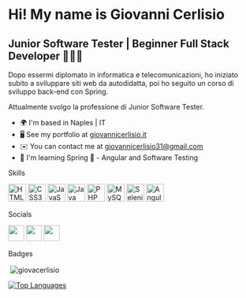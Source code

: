 Hi! My name is Giovanni Cerlisio
=========================================================================================================================================

Junior Software Tester | Beginner Full Stack Developer 👨🏻‍💻 
----------------

Dopo essermi diplomato in informatica e telecomunicazioni, ho iniziato subito a sviluppare siti web da autodidatta, poi ho seguito un corso di sviluppo back-end con Spring.

Attualmente svolgo la professione di Junior Software Tester.

* 🌍  I'm based in Naples | IT
* 🖥️  See my portfolio at [giovannicerlisio.it](http://www.giovannicerlisio.it)
* ✉️  You can contact me at [giovannicerlisio31@gmail.com](mailto:giovannicerlisio31@gmail.com)
* 🧠  I'm learning Spring 🍃 - Angular and Software Testing

Skills

<p align="left">
<a href="https://developer.mozilla.org/en-US/docs/Glossary/HTML5" target="_blank" rel="noreferrer"><img src="https://raw.githubusercontent.com/danielcranney/readme-generator/main/public/icons/skills/html5-colored.svg" width="36" height="36" alt="HTML5" /></a>
<a href="https://www.w3.org/TR/CSS/#css" target="_blank" rel="noreferrer"><img src="https://raw.githubusercontent.com/danielcranney/readme-generator/main/public/icons/skills/css3-colored.svg" width="36" height="36" alt="CSS3" /></a>
  <a href="https://developer.mozilla.org/en-US/docs/Web/JavaScript" target="_blank" rel="noreferrer"><img src="https://raw.githubusercontent.com/danielcranney/readme-generator/main/public/icons/skills/javascript-colored.svg" width="36" height="36" alt="JavaScript" /></a>
  <a href="https://www.oracle.com/java/" target="_blank" rel="noreferrer"><img src="https://raw.githubusercontent.com/danielcranney/readme-generator/main/public/icons/skills/java-colored.svg" width="36" height="36" alt="Java" /></a>
  <a href="https://www.php.net/" target="_blank" rel="noreferrer"><img src="https://raw.githubusercontent.com/danielcranney/readme-generator/main/public/icons/skills/php-colored.svg" width="36" height="36" alt="PHP" /></a>
<a href="https://www.mysql.com/" target="_blank" rel="noreferrer"><img src="https://raw.githubusercontent.com/danielcranney/readme-generator/main/public/icons/skills/mysql-colored.svg" width="36" height="36" alt="MySQL" /></a>
<a href="https://www.selenium.dev/" target="_blank" rel="noreferrer"><img src="https://avatars0.githubusercontent.com/u/983927?v=3&s=400" width="36" height="36" alt="Selenium" /></a>
<a href="https://angular.io/" target="_blank" rel="noreferrer"><img src="https://upload.wikimedia.org/wikipedia/commons/c/cf/Angular_full_color_logo.svg" width="36" height="36" alt="Angular" /></a>
  
Socials

<p align="left"> <a href="https://www.github.com/giovacerlisio" target="_blank" rel="noreferrer"><img src="https://raw.githubusercontent.com/danielcranney/readme-generator/main/public/icons/socials/github.svg" width="32" height="32" /></a> <a href="https://www.linkedin.com/in/giovanni-cerlisio-109727227/" target="_blank" rel="noreferrer"><img src="https://raw.githubusercontent.com/danielcranney/readme-generator/main/public/icons/socials/linkedin.svg" width="32" height="32" /></a> <a href="https://www.twitter.com/cerlisiogiova" target="_blank" rel="noreferrer"><img src="https://raw.githubusercontent.com/danielcranney/readme-generator/main/public/icons/socials/twitter.svg" width="32" height="32" /></a></p>
Badges

<p>&nbsp;<img align="center" src="https://github-readme-stats.vercel.app/api?username=giovacerlisio&show_icons=true&locale=en" alt="giovacerlisio" /></p>

<a href="https://github.com/giovacerlisio" align="left"><img src="https://github-readme-stats.vercel.app/api/top-langs/?username=giovacerlisio&langs_count=10&title_color=f97316&text_color=ffffff&icon_color=f97316&bg_color=1c1917&hide_border=true&locale=en&custom_title=Top%20%Languages" alt="Top Languages" /></a>
